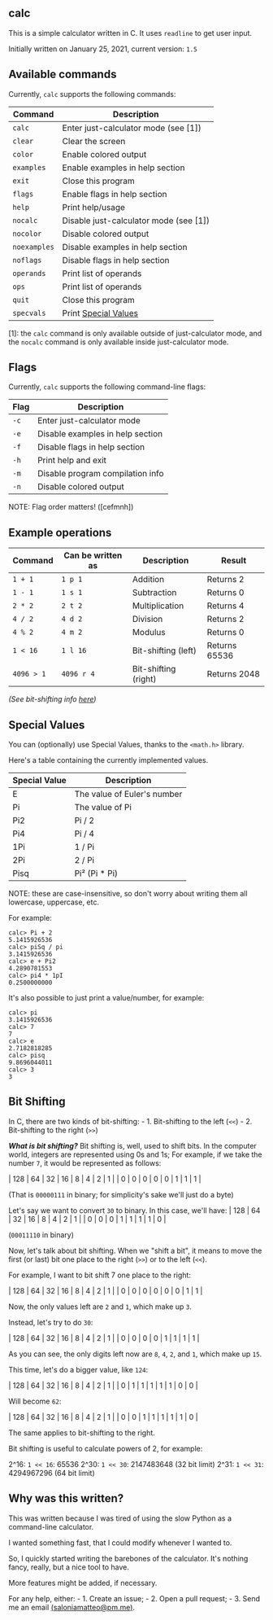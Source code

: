 ## calc

This is a simple calculator written in C. It uses `readline` to get user input.

Initially written on January 25, 2021, current version: `1.5`

## Available commands
Currently, `calc` supports the following commands:

| Command      | Description                             |
|--------------|-----------------------------------------|
| `calc`       | Enter just-calculator mode (see [1])    |
| `clear`      | Clear the screen                        |
| `color`      | Enable colored output                   |
| `examples`   | Enable examples in help section         |
| `exit`       | Close this program                      |
| `flags`      | Enable flags in help section            |
| `help`       | Print help/usage                        |
| `nocalc`     | Disable just-calculator mode (see [1])  |
| `nocolor`    | Disable colored output                  |
| `noexamples` | Disable examples in help section        |
| `noflags`    | Disable flags in help section           |
| `operands`   | Print list of operands                  |
| `ops`        | Print list of operands                  |
| `quit`       | Close this program                      |
| `specvals`   | Print [Special Values](#Special-Values) |

[1]: the `calc` command is only available outside of just-calculator mode, and
the `nocalc` command is only available inside just-calculator mode.

## Flags
Currently, `calc` supports the following command-line flags:

| Flag | Description                      |
|------|----------------------------------|
| `-c` | Enter just-calculator mode       |
| `-e` | Disable examples in help section |
| `-f` | Disable flags in help section    |
| `-h` | Print help and exit              |
| `-m` | Disable program compilation info |
| `-n` | Disable colored output           |

NOTE: Flag order matters! ([cefmnh])

## Example operations

| Command    | Can be written as | Description          | Result        |
|------------|-------------------|----------------------|---------------|
| `1 + 1`    | `1 p 1`           | Addition             | Returns 2     |
| `1 - 1`    | `1 s 1`           | Subtraction          | Returns 0     |
| `2 * 2`    | `2 t 2`           | Multiplication       | Returns 4     |
| `4 / 2`    | `4 d 2`           | Division             | Returns 2     |
| `4 % 2`    | `4 m 2`           | Modulus              | Returns 0     |
| `1 < 16`   | `1 l 16`          | Bit-shifting (left)  | Returns 65536 |
| `4096 > 1` | `4096 r 4`        | Bit-shifting (right) | Returns 2048  |

*(See bit-shifting info [here](#Bit-Shifting))*

## Special Values
You can (optionally) use Special Values, thanks to the `<math.h>` library.

Here's a table containing the currently implemented values.

| Special Value | Description                 |
|---------------|-----------------------------|
| E             | The value of Euler's number |
| Pi            | The value of Pi             |
| Pi2           | Pi / 2                      |
| Pi4           | Pi / 4                      |
| 1Pi           | 1 / Pi                      |
| 2Pi           | 2 / Pi                      |
| Pisq          | Pi² (Pi * Pi)               |

NOTE: these are case-insensitive, so don't worry about writing them all lowercase, uppercase, etc.

For example:

```
calc> Pi + 2
5.1415926536
calc> piSq / pi
3.1415926536
calc> e + Pi2
4.2890781553
calc> pi4 * 1pI
0.2500000000
```

It's also possible to just print a value/number, for example:

```
calc> pi
3.1415926536
calc> 7
7
calc> e
2.7182818285
calc> pisq
9.8696044011
calc> 3
3
```

## Bit Shifting
In C, there are two kinds of bit-shifting:
	- 1. Bit-shifting to the left (`<<`)
	- 2. Bit-shifting to the right (`>>`)

___What is bit shifting?___
Bit shifting is, well, used to shift bits.
In the computer world, integers are represented using 0s and 1s;
For example, if we take the number `7`, it would be represented as follows:

| 128 | 64 | 32 | 16 | 8 | 4 | 2 | 1 |
| 0   | 0  | 0  | 0  | 0 | 1 | 1 | 1 |

(That is `00000111` in binary; for simplicity's sake we'll just do a byte)

Let's say we want to convert `30` to binary. In this case, we'll have:
| 128 | 64 | 32 | 16 | 8 | 4 | 2 | 1 |
| 0   | 0  | 0  | 1  | 1 | 1 | 1 | 0 |

(`00011110` in binary)

Now, let's talk about bit shifting.
When we "shift a bit", it means to move the first (or last) bit one place
to the right (`>>`) or to the left (`<<`).

For example, I want to bit shift 7 one place to the right:

| 128 | 64 | 32 | 16 | 8 | 4 | 2 | 1 |
| 0   | 0  | 0  | 0  | 0 | 0 | 1 | 1 |

Now, the only values left are `2` and `1`, which make up `3`.

Instead, let's try to do `30`:

| 128 | 64 | 32 | 16 | 8 | 4 | 2 | 1 |
| 0   | 0  | 0  | 0  | 1 | 1 | 1 | 1 |

As you can see, the only digits left now are `8`, `4`, `2`, and `1`,
which make up `15`.

This time, let's do a bigger value, like `124`:

| 128 | 64 | 32 | 16 | 8 | 4 | 2 | 1 |
| 0   | 1  | 1  | 1  | 1 | 1 | 0 | 0 |

Will become `62`:

| 128 | 64 | 32 | 16 | 8 | 4 | 2 | 1 |
| 0   | 0  | 1  | 1  | 1 | 1 | 1 | 0 |

The same applies to bit-shifting to the right.

Bit shifting is useful to calculate powers of 2, for example:

2^16: `1 << 16`: 65536
2^30: `1 << 30`: 2147483648 (32 bit limit)
2^31: `1 << 31`: 4294967296 (64 bit limit)

## Why was this written?

This was written because I was tired of using the slow Python as a command-line calculator.

I wanted something fast, that I could modify whenever I wanted to.

So, I quickly started writing the barebones of the calculator. It's nothing fancy, really, but a nice tool to have.

More features might be added, if necessary.

For any help, either:
	- 1. Create an issue;
	- 2. Open a pull request;
	- 3. Send me an email [(saloniamatteo@pm.me)](mailto:saloniamatteo@pm.me).
